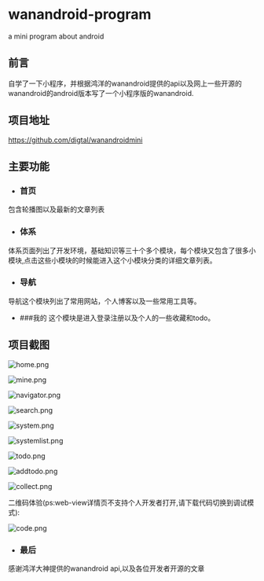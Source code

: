 # wanandroid-program
a mini program about android
## 前言
自学了一下小程序，并根据鸿洋的wanandroid提供的api以及网上一些开源的wanandroid的android版本写了一个小程序版的wanandroid.

## 项目地址
https://github.com/digtal/wanandroidmini
## 主要功能
- ### 首页 
包含轮播图以及最新的文章列表
- ### 体系
体系页面列出了开发环境，基础知识等三十个多个模块，每个模块又包含了很多小模块,点击这些小模块的时候能进入这个小模块分类的详细文章列表。

- ### 导航
导航这个模块列出了常用网站，个人博客以及一些常用工具等。
- ###我的
 这个模块是进入登录注册以及个人的一些收藏和todo。

## 项目截图
![home.png](https://upload-images.jianshu.io/upload_images/5872156-39290498c6ff75bc.png?imageMogr2/auto-orient/strip%7CimageView2/2/w/1240)

![mine.png](https://upload-images.jianshu.io/upload_images/5872156-3a712c16d7c737c4.png?imageMogr2/auto-orient/strip%7CimageView2/2/w/1240)

![navigator.png](https://upload-images.jianshu.io/upload_images/5872156-175571d834d28c2e.png?imageMogr2/auto-orient/strip%7CimageView2/2/w/1240)

![search.png](https://upload-images.jianshu.io/upload_images/5872156-9cdd8838ad639e87.png?imageMogr2/auto-orient/strip%7CimageView2/2/w/1240)

![system.png](https://upload-images.jianshu.io/upload_images/5872156-0945006019e05144.png?imageMogr2/auto-orient/strip%7CimageView2/2/w/1240)

![systemlist.png](https://upload-images.jianshu.io/upload_images/5872156-8e79503b3b8e96a4.png?imageMogr2/auto-orient/strip%7CimageView2/2/w/1240)

![todo.png](https://upload-images.jianshu.io/upload_images/5872156-5655575635a8a57c.png?imageMogr2/auto-orient/strip%7CimageView2/2/w/1240)

![addtodo.png](https://upload-images.jianshu.io/upload_images/5872156-563c14317f49c099.png?imageMogr2/auto-orient/strip%7CimageView2/2/w/1240)

![collect.png](https://upload-images.jianshu.io/upload_images/5872156-ea983103faa83c7a.png?imageMogr2/auto-orient/strip%7CimageView2/2/w/1240)

二维码体验(ps:web-view详情页不支持个人开发者打开,请下载代码切换到调试模式):

![code.png](https://upload-images.jianshu.io/upload_images/5872156-0710630ae079eec1.png?imageMogr2/auto-orient/strip%7CimageView2/2/w/1240)

- ### 最后
感谢鸿洋大神提供的wanandroid api,以及各位开发者开源的文章
